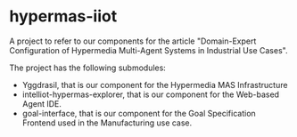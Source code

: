# hypermas-iiot
A project to refer to our components for the article "Domain-Expert Configuration of Hypermedia Multi-Agent Systems in Industrial Use Cases".

The project has the following submodules:
- Yggdrasil, that is our component for the Hypermedia MAS Infrastructure
- intelliot-hypermas-explorer, that is our component for the Web-based Agent IDE.
- goal-interface, that is our component for the Goal Specification Frontend used in the Manufacturing use case.
